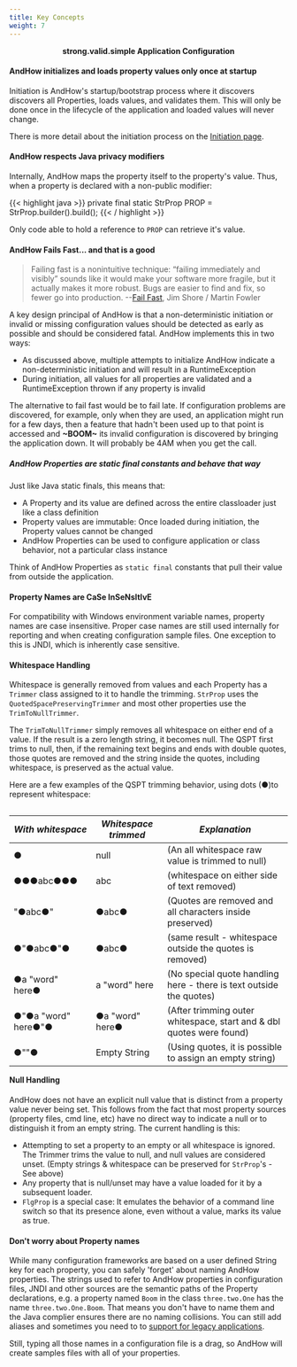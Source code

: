 ```yaml
---
title: Key Concepts
weight: 7
---
```


<strong><center> strong.valid.simple Application Configuration </center></strong>

#### AndHow initializes and loads property values only once at startup  

Initiation is AndHow's startup/bootstrap process where it discovers discovers all Properties, loads values, and 
validates them. This will only be done once in the lifecycle of the application and loaded values will never change.

There is more detail about the initiation process on the [Initiation page](../andhow-initiation).

#### AndHow respects Java privacy modifiers  

Internally, AndHow maps the property itself to the property's value.  Thus, when a property is declared with a 
non-public modifier:

{{< highlight java >}}
private final static StrProp PROP = StrProp.builder().build();
{{< / highlight >}}

Only code able to hold a reference to `PROP` can retrieve it's value.

#### AndHow Fails Fast... and that is a good 

 > Failing fast is a nonintuitive technique: “failing immediately and visibly” sounds like it would make your software 
 > more fragile, but it actually makes it more robust.  Bugs are easier to find and fix, so fewer go into production. 
 > --[Fail Fast](https://martinfowler.com/ieeeSoftware/failFast.pdf), Jim Shore / Martin Fowler

A key design principal of AndHow is that a non-deterministic initiation or invalid or missing configuration values 
should be detected as early as possible and should be considered fatal.  AndHow implements this in two ways:

 - As discussed above, multiple attempts to initialize AndHow indicate a non-deterministic initiation and will result 
 in a RuntimeException
 - During initiation, all values for all properties are validated and a RuntimeException thrown if any property is 
 invalid  

The alternative to fail fast would be to fail late. If configuration problems are discovered, for example, only when 
they are used, an application might run for a few days, then a feature that hadn't been used up to that point is 
accessed and __~BOOM~__ its invalid configuration is discovered by bringing the application down. It will probably 
be 4AM when you get the call.

##### AndHow Properties are static final constants and behave that way  

Just like Java static finals, this means that:

 - A Property and its value are defined across the entire classloader just like a class definition  
 - Property values are immutable:  Once loaded during initiation, the Property values cannot be changed  
 - AndHow Properties can be used to configure application or class behavior, not a particular class instance  

Think of AndHow Properties as `static final` constants that pull their value from outside the application.  

#### Property Names are CaSe InSeNsItIvE  

For compatibility with Windows environment variable names, property names are case insensitive. Proper case names are 
still used internally for reporting and when creating configuration sample files.  One exception to this is JNDI, 
which is inherently case sensitive. 

#### Whitespace Handling  

Whitespace is generally removed from values and each Property has a `Trimmer` class assigned to it to handle the 
trimming. `StrProp` uses the `QuotedSpacePreservingTrimmer` and most other properties use the `TrimToNullTrimmer`.

The `TrimToNullTrimmer` simply removes all whitespace on either end of a value. If the result is a zero length string, 
it becomes null. The QSPT first trims to null, then, if the remaining text begins and ends with double quotes, those 
quotes are removed and the string inside the quotes, including whitespace, is preserved as the actual value.

Here are a few examples of the QSPT trimming behavior, using dots (●)to represent whitespace:

<table align=left>
<thead><tr><th><i>With whitespace</i></th><th><i>Whitespace trimmed</i></th><th><i>Explanation</i></th></tr></thead>
<tbody>
<tr><td> ● </td> <td> null </td> <td> (An all whitespace raw value is trimmed to null) </td> </tr>  
<tr><td> ●●●abc●●● </td> <td> abc </td> <td> (whitespace on either side of text removed) </td> </tr>
<tr><td> "●abc●" </td> <td> ●abc● </td> <td> (Quotes are removed and all characters inside preserved) </td> </tr>
<tr><td> ●"●abc●"● </td> <td> ●abc● </td> <td> (same result - whitespace outside the quotes is removed) </td> </tr>
<tr><td> ●a "word" here● </td> <td> a "word" here </td> <td> (No special quote handling here - there is text outside the quotes) </td> </tr>
<tr><td> ●"●a "word" here●"● </td> <td> ●a "word" here● </td> <td> (After trimming outer whitespace, start and & dbl quotes were found) </td> </tr>
<tr><td> ●""● </td> <td> Empty String </td> <td> (Using quotes, it is possible to assign an empty string) </td> </tr>
</tbody><tfoot></tfoot></table>

#### Null Handling  

AndHow does not have an explicit null value that is distinct from a property value never being set. This follows from 
the fact that most property sources (property files, cmd line, etc) have no direct way to indicate a null or to 
distinguish it from an empty string. The current handling is this:

 - Attempting to set a property to an empty or all whitespace is ignored. The Trimmer trims the value to null, and null 
 values are considered unset. (Empty strings & whitespace can be preserved for `StrProp`'s - See above)
 - Any property that is null/unset may have a value loaded for it by a subsequent loader.
 - `FlgProp` is a special case: It emulates the behavior of a command line switch so that its presence alone, even 
 without a value, marks its value as true.  

#### Don't worry about Property names  

While many configuration frameworks are based on a user defined String key for each property, you can safely 'forget' 
about naming AndHow properties. The strings used to refer to AndHow properties in configuration files, JNDI and other 
sources are the semantic paths of the Property declarations, e.g. a property named `Boom` in the class `three.two.One` 
has the name `three.two.One.Boom`. That means you don't have to name them and the Java complier ensures there are no 
naming collisions. You can still add aliases and sometimes you need to to 
[support for legacy applications](../legacy-apps).

Still, typing all those names in a configuration file is a drag, so AndHow will create samples files with all of your 
properties.  